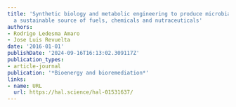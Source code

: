 ```yaml
---
title: 'Synthetic biology and metabolic engineering to produce microbial oils: towards
  a sustainable source of fuels, chemicals and nutraceuticals'
authors:
- Rodrigo Ledesma Amaro
- Jose Luis Revuelta
date: '2016-01-01'
publishDate: '2024-09-16T16:13:02.309117Z'
publication_types:
- article-journal
publication: '*Bioenergy and bioremediation*'
links:
- name: URL
  url: https://hal.science/hal-01531637/
---
```


